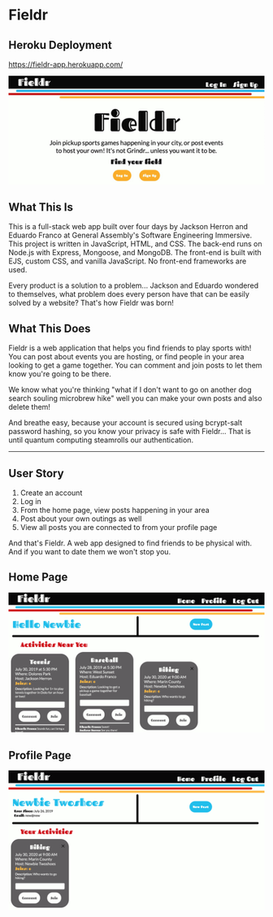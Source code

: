 # Fieldr

## Heroku Deployment

https://fieldr-app.herokuapp.com/

![Index Page](./images/index-page.jpg)

## What This Is
This is a full-stack web app built over four days by Jackson Herron and Eduardo Franco at General Assembly's Software Engineering Immersive. This project is written in JavaScript, HTML, and CSS. The back-end runs on Node.js with Express, Mongoose, and MongoDB. The front-end is built with EJS, custom CSS, and vanilla JavaScript. No front-end frameworks are used.

Every product is a solution to a problem... Jackson and Eduardo wondered to themselves, what problem does every person have that can be easily solved by a website? That's how Fieldr was born!

## What This Does
Fieldr is a web application that helps you find friends to play sports with! You can post about events you are hosting, or find people in your area looking to get a game together. You can comment and join posts to let them know you're going to be there.

We know what you're thinking "what if I don't want to go on another dog search souling microbrew hike" well you can make your own posts and also delete them!

And breathe easy, because your account is secured using bcrypt-salt password hashing, so you know your privacy is safe with Fieldr... That is until quantum computing steamrolls our authentication.

--- 

## User Story

1. Create an account
2. Log in
3. From the home page, view posts happening in your area
4. Post about your own outings as well
5. View all posts you are connected to from your profile page

And that's Fieldr. A web app designed to find friends to be physical with. And if you want to date them we won't stop you.


## Home Page

![Home Page](./images/home-page.png)

## Profile Page

![Profile Page](./images/profile-page.png)

